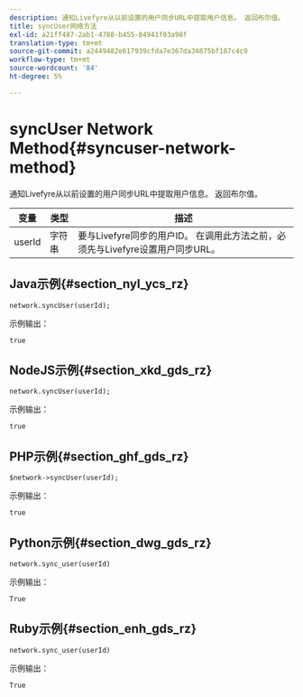 ```yaml
---
description: 通知Livefyre从以前设置的用户同步URL中提取用户信息。 返回布尔值。
title: syncUser网络方法
exl-id: a21ff487-2ab1-4788-b455-84941f03a98f
translation-type: tm+mt
source-git-commit: a2449482e617939cfda7e367da34875bf187c4c9
workflow-type: tm+mt
source-wordcount: '84'
ht-degree: 5%

---
```


# syncUser Network Method{#syncuser-network-method}

通知Livefyre从以前设置的用户同步URL中提取用户信息。 返回布尔值。

| 变量 | 类型 | 描述 |
|--- |--- |--- |
| userId | 字符串 | 要与Livefyre同步的用户ID。 在调用此方法之前，必须先与Livefyre设置用户同步URL。 |

## Java示例{#section_nyl_ycs_rz}

```
network.syncUser(userId); 
```

示例输出：

```
true
```

## NodeJS示例{#section_xkd_gds_rz}

```
network.syncUser(userId); 
```

示例输出：

```
true
```

## PHP示例{#section_ghf_gds_rz}

```
$network->syncUser(userId); 
```

示例输出：

```
true
```

## Python示例{#section_dwg_gds_rz}

```
network.sync_user(userId) 
```

示例输出：

```
True
```

## Ruby示例{#section_enh_gds_rz}

```
network.sync_user(userId) 
```

示例输出：

```
True
```
